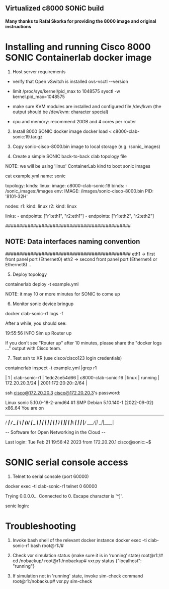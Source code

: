 ## Virtualized c8000 SONiC build
#### Many thanks to Rafal Skorka for providing the 8000 image and original instructions

Installing and running Cisco 8000 SONIC Containerlab docker image
=================================================================


1. Host server requirements

- verify that Open vSwitch is installed
  ovs-vsctl --version

- limit /proc/sys/kernel/pid_max to 1048575
  sysctl -w kernel.pid_max=1048575

- make sure KVM modules are installed and configured
  file /dev/kvm (the output should be /dev/kvm: character special)

- cpu and memory: recommend 20GB and 4 cores per router



2. Install 8000 SONIC docker image
docker load < c8000-clab-sonic:19.tar.gz


3. Copy sonic-cisco-8000.bin image to local storage (e.g. /sonic_images)


4. Create a simple SONIC back-to-back clab topology file

NOTE: we will be using 'linux' ContainerLab kind to boot sonic images

cat example.yml
name: sonic

topology:
  kinds:
    linux:
        image: c8000-clab-sonic:19
        binds: 
            - /sonic_images:/images
        env:
            IMAGE: /images/sonic-cisco-8000.bin
            PID: '8101-32H'

  nodes:
    r1:
      kind: linux
    r2:
      kind: linux

  links:
    - endpoints: ["r1:eth1", "r2:eth1"]
    - endpoints: ["r1:eth2", "r2:eth2"]


#############################################
## NOTE: Data interfaces naming convention ##
#############################################
eth1 -> first front panel port  (Ethernet0)
eth2 -> second front panel port (Ethernet4 or Ethernet8)
..


5. Deploy topology

containerlab deploy -t example.yml

NOTE: it may 10 or more minutes for SONIC to come up


6. Monitor sonic device bringup

docker clab-sonic-r1 logs -f


After a while, you should see:

19:55:56 INFO Sim up
Router up

If you don't see "Router up" after 10 minutes, please share the "docker logs ..." output with Cisco team.


7. Test ssh to XR (use cisco/cisco123 login credentials)

containerlab inspect -t example.yml |grep r1

| 1 | clab-sonic-r1 | 1edc2ce54d66 | c8000-clab-sonic:16 | linux | running | 172.20.20.3/24 | 2001:172:20:20::2/64 |


ssh cisco@172.20.20.3
cisco@172.20.20.3's password: 

Linux sonic 5.10.0-18-2-amd64 #1 SMP Debian 5.10.140-1 (2022-09-02) x86_64
You are on
  ____   ___  _   _ _  ____
 / ___| / _ \| \ | (_)/ ___|
 \___ \| | | |  \| | | |
  ___) | |_| | |\  | | |___
 |____/ \___/|_| \_|_|\____|

-- Software for Open Networking in the Cloud --

Last login: Tue Feb 21 19:56:42 2023 from 172.20.20.1
cisco@sonic:~$ 


SONIC serial console access
===========================


1. Telnet to serial console (port 60000)

docker exec -ti clab-sonic-r1 telnet 0 60000

Trying 0.0.0.0...
Connected to 0.
Escape character is '^]'.

sonic login: 

Troubleshooting
===============


1. Invoke bash shell of the relevant docker instance
docker exec -ti clab-sonic-r1 bash
root@r1:/#

2. Check vxr simulation status (make sure it is in ‘running’ state)
root@r1:/# cd /nobackup/
root@r1:/nobackup# vxr.py status
{"localhost": "running"}

3. If simulation not in 'running' state, invoke sim-check command
root@r1:/nobackup# vxr.py sim-check